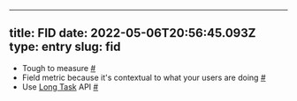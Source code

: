 
---
title: FID 
date: 2022-05-06T20:56:45.093Z
type: entry
slug: fid
---
* Tough to measure [#](#627a64fa-e8e0-4ebf-99ab-783ad79b8900)<a name="627a64fa-e8e0-4ebf-99ab-783ad79b8900"></a>
* Field metric because it's contextual to what your users are doing [#](#627a64fa-6847-4dea-aa29-9cbad46d8eae)<a name="627a64fa-6847-4dea-aa29-9cbad46d8eae"></a>
* Use [Long Task](../../entry/long-task) API [#](#627a64fa-752e-48f3-9909-981b8067c872)<a name="627a64fa-752e-48f3-9909-981b8067c872"></a>

